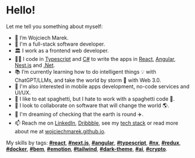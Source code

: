 # Hello!
Let me tell you something about myself:
- 👋 I’m Wojciech Marek.
- 🌱 I'm a full-stack software developer.
- 🏛️ I work as a frontend web developer.
- 👨‍💻 I code in [Typescript](https://github.com/wojciechmarek?tab=repositories&q=typescript&type=&language=&sort=) and [C#](https://github.com/wojciechmarek?tab=repositories&q=csharp&type=&language=&sort=) to write the apps in [React](https://github.com/wojciechmarek?tab=repositories&q=react&type=&language=&sort=), [Angular](https://github.com/wojciechmarek?tab=repositories&q=angular&type=&language=&sort=), [Nest.js](https://github.com/wojciechmarek?tab=repositories&q=nestjs&type=&language=&sort=) and [.Net](https://github.com/wojciechmarek?tab=repositories&q=csharp&type=&language=&sort=).
- 📚 I’m currently learning how to do intelligent things 💡 with ChatGPT/LLMs, and take the world by storm 🌊 with Web 3.0.
- 💞️ I'm also interested in mobile apps development, no-code services and UI/UX.
- 🥣 I like to eat spaghetti, but I hate to work with a spaghetti code 🤢.
- 👀 I look to collaborate on software that will change the world 🌎.
- 🙈 I'm dreaming of checking that the earth is round ✈️.
- 📫 Reach me on [LinkedIn](https://www.linkedin.com/in/wojciech-marek/), [Dribbble](https://dribbble.com/wojciechmarek), see my [tech stack](https://github.com/wojciechmarek/my-tech-stack/tree/master#readme) or read more about me at [wojciechmarek.github.io](https://wojciechmarek.github.io/).

My skills by tags: [**#react**](https://github.com/wojciechmarek?tab=repositories&q=react&type=&language=&sort=), [**#next.js**](https://github.com/wojciechmarek?tab=repositories&q=nextjs&type=&language=&sort=), [**#angular**](https://github.com/wojciechmarek?tab=repositories&q=angular&type=&language=&sort=), [**#typescript**](https://github.com/wojciechmarek?tab=repositories&q=typescript&type=&language=&sort=), [**#nx**](https://github.com/wojciechmarek?tab=repositories&q=nx&type=&language=&sort=), [**#redux**](https://github.com/wojciechmarek?tab=repositories&q=redux&type=&language=&sort=), [**#docker**](https://github.com/wojciechmarek?tab=repositories&q=docker&type=&language=&sort=), [**#bem**](https://github.com/wojciechmarek?tab=repositories&q=bem&type=&language=&sort=), [**#emotion**](https://github.com/wojciechmarek?tab=repositories&q=emotion&type=&language=&sort=), [**#tailwind**](https://github.com/wojciechmarek?tab=repositories&q=tailwind&type=&language=&sort=), [**#dark-theme**](https://github.com/wojciechmarek?tab=repositories&q=dark-theme&type=&language=&sort=), [**#ai**](https://github.com/wojciechmarek?tab=repositories&q=ai&type=&language=&sort=), [**#crypto**](https://github.com/wojciechmarek?tab=repositories&q=crypto&type=&language=&sort=).
<!---
wojciechmarek/wojciechmarek is a ✨ special ✨ repository because its `README.md` (this file) appears on your GitHub profile.
You can click the Preview link to take a look at your changes.
--->
